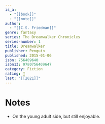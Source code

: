 ```yaml
---
is_a:
  - "[[book]]"
  - "[[note]]"
author:
  - "[[C.S. Friedman]]"
genre: fantasy
series: The Dreamwalker Chronicles
series-number: 1
title: Dreamwalker
publisher: Penguin
published: 2015-01-06
isbn: 756409640
isbn13: 9780756409647
category: Fiction
rating: 🤞
last: "[[2021]]"
---
```

# Notes
- On the young adult side, but still enjoyable.
